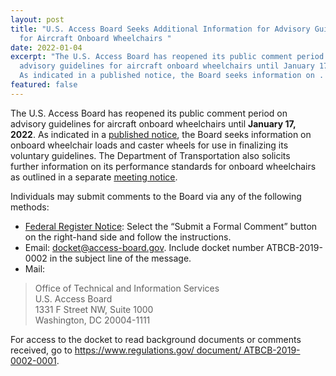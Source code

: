 ```yaml
---
layout: post
title: "U.S. Access Board Seeks Additional Information for Advisory Guidelines
  for Aircraft Onboard Wheelchairs "
date: 2022-01-04
excerpt: "The U.S. Access Board has reopened its public comment period on
  advisory guidelines for aircraft onboard wheelchairs until January 17, 2022.
  As indicated in a published notice, the Board seeks information on . . . "
featured: false
---
```

The U.S. Access Board has reopened its public comment period on advisory guidelines for aircraft onboard wheelchairs until **January 17, 2022**. As indicated in a [published notice](https://www.federalregister.gov/documents/2021/11/19/2021-24980/advisory-guidelines-for-aircraft-onboard-wheelchairs-reopening-of-comment-period-notice-of-public), the Board seeks information on onboard wheelchair loads and caster wheels for use in finalizing its voluntary guidelines. The Department of Transportation also solicits further information on its performance standards for onboard wheelchairs as outlined in a separate [meeting notice](https://www.federalregister.gov/documents/2021/11/19/2021-25000/accessible-lavatories-on-single-aisle-aircraft-part-1-reopening-of-comment-period-and-public-meeting).  

Individuals may submit comments to the Board via any of the following methods:  

* [Federal Register Notice](https://www.federalregister.gov/documents/2021/11/19/2021-24980/advisory-guidelines-for-aircraft-onboard-wheelchairs-reopening-of-comment-period-notice-of-public): Select the “Submit a Formal Comment” button on the right-hand side and follow the instructions. 
* Email: [docket@access-board.gov](mailto:docket@access-board.gov). Include docket number ATBCB-2019-0002 in the subject line of the message. 
* Mail:  

> Office of Technical and Information Services \
> U.S. Access Board \
> 1331 F Street NW, Suite 1000 \
> Washington, DC 20004-1111 

For access to the docket to read background documents or comments received, go to [https://www.regulations.gov/ document/ ATBCB-2019-0002-0001](https://www.regulations.gov/document/ATBCB-2019-0002-0001).
